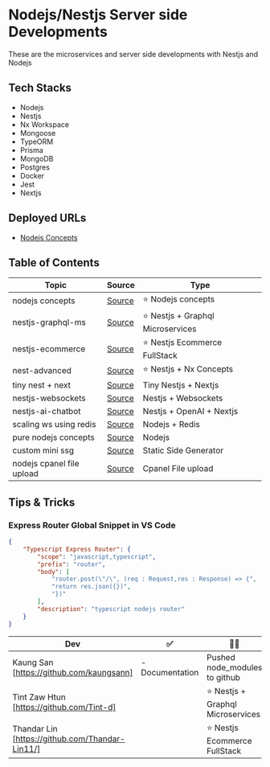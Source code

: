# Nodejs/Nestjs Server side Developments

These are the microservices and server side developments with Nestjs and Nodejs

## Tech Stacks

- Nodejs
- Nestjs
- Nx Workspace
- Mongoose
- TypeORM
- Prisma
- MongoDB
- Postgres
- Docker
- Jest
- Nextjs

## Deployed URLs

- [Nodejs Concepts](https://nodejs-concepts.onrender.com)

## Table of Contents

| Topic                     | Source                                                       | Type                               |
| ------------------------- | ------------------------------------------------------------ | ---------------------------------- |
| nodejs concepts           | [Source](./node-concepts/)                                   | ⭐️ Nodejs concepts                |
| nestjs-graphql-ms         | [Source](./nest-graphql-ms/)                                 | ⭐️ Nestjs + Graphql Microservices |
| nestjs-ecommerce          | [Source](./nest-ecommerce/)                                  | ⭐️ Nestjs Ecommerce FullStack     |
| nest-advanced             | [Source](./nest-advanced)                                    | ⭐️ Nestjs + Nx Concepts           |
| tiny nest + next          | [Source](./tiny-nest-next/)                                  | Tiny Nestjs + Nextjs               |
| nestjs-websockets         | [Source](./standalone-apis/nestjs-websockets/)               | Nestjs + Websockets                |
| nestjs-ai-chatbot         | [Source](./standalone-apis/nestjs-ai-chatbot/)               | Nestjs + OpenAI + Nextjs           |
| scaling ws using redis    | [Source](./standalone-apis/scaling-web-sockets-using-redis/) | Nodejs + Redis                     |
| pure nodejs concepts      | [Source](./standalone-apis/pure-nodejs-concepts)             | Nodejs                             |
| custom mini ssg           | [Source](./custom-static-side-generators/sample-one/)        | Static Side Generator              |
| nodejs cpanel file upload | [Source](./node-cpanel/)                                     | Cpanel File upload                 |

## Tips & Tricks

### Express Router Global Snippet in VS Code

```json
{
	"Typescript Express Router": {
		"scope": "javascript,typescript",
		"prefix": "router",
		"body": [
			"router.post(\"/\", (req : Request,res : Response) => {",
			"return res.json({})",
			"})"
		],
		"description": "typescript nodejs router"
	}
}
```

| Dev                                             | ✅              | 🤷‍♂️                                 |
| ----------------------------------------------- | --------------- | ---------------------------------- |
| Kaung San [https://github.com/kaungsann]        | - Documentation | Pushed node_modules to github      |
| Tint Zaw Htun [https://github.com/Tint-d]       |                 | ⭐️ Nestjs + Graphql Microservices |
| Thandar Lin [https://github.com/Thandar-Lin11/] |                 | ⭐️ Nestjs Ecommerce FullStack     |
